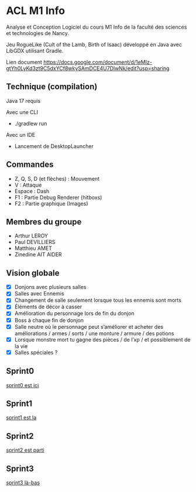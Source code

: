 # ACL M1 Info

Analyse et Conception Logiciel du cours M1 Info de la faculté des sciences et technologies de Nancy.

Jeu RogueLike (Cult of the Lamb, Birth of Isaac) développé en Java avec LibGDX utilisant Gradle.

Lien document https://docs.google.com/document/d/1eMIz-gtYh0LyKd3zt9C5dxYCf8wkySAmDCE4U7DlwNk/edit?usp=sharing

## Technique (compilation)

Java 17 requis

Avec une CLI

- ./gradlew run

Avec un IDE

- Lancement de DesktopLauncher

## Commandes

- Z, Q, S, D (et flèches) : Mouvement
- V : Attaque
- Espace : Dash
- F1 : Partie Debug Renderer (hitboxs)
- F2 : Partie graphique (Images)

## Membres du groupe

- Arthur LEROY
- Paul DEVILLIERS
- Matthieu AMET
- Zinedine AIT AIDER

## Vision globale

- [X] Donjons avec plusieurs salles
- [X] Salles avec Ennemis
- [X] Changement de salle seulement lorsque tous les ennemis sont morts
- [X] Éléments de décor à casser
- [X] Amélioration du personnage lors de fin du donjon
- [X] Boss à chaque fin de donjon
- [X] Salle neutre où le personnage peut s’améliorer et acheter des améliorations / armes / sorts / une monture / armure / des potions
- [X] Lorsque monstre mort tu gagne des pièces / de l’xp / et possiblement de la vie
- [X] Salles spéciales ?

## Sprint0

[sprint0 est ici](sprints/sprint0.md)

## Sprint1

[sprint1 est la](sprints/sprint1.md)

## Sprint2

[sprint2 est parti](sprints/sprint2.md)

## Sprint3

[sprint3 là-bas](sprints/sprint3.md)